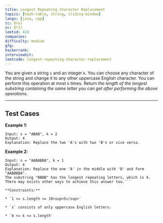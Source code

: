 ```yaml
---
title: Longest Repeating Character Replacement
topics: [hash-table, string, sliding-window]
langs: [java, cpp]
tc: O(n)
sc: O(1)
leetid: 424
companies: 
difficulty: medium
gfg: 
hackerrank: 
interviewbit: 
leetcode: longest-repeating-character-replacement
---
```

You are given a string `s` and an integer `k`. You can choose any character of the string and change it to any other uppercase English character. You can perform this operation at most `k` times.
Return *the length of the longest substring containing the same letter you can get after performing the above operations*.
 
---
## Test Cases
**Example 1:**
```
Input: s = "ABAB", k = 2
Output: 4
Explanation: Replace the two 'A's with two 'B's or vice versa.
```
**Example 2:**
```
Input: s = "AABABBA", k = 1
Output: 4
Explanation: Replace the one 'A' in the middle with 'B' and form "AABBBBA".
The substring "BBBB" has the longest repeating letters, which is 4.
There may exists other ways to achieve this answer too.```
 
**Constraints:**
	
* `1 <= s.length <= 10<sup>5</sup>`
	
* `s` consists of only uppercase English letters.
	
* `0 <= k <= s.length`

        